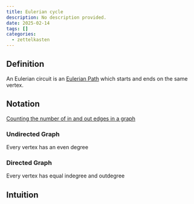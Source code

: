 ```yaml
---
title: Eulerian cycle
description: No description provided.
date: 2025-02-14
tags: []
categories:
  - zettelkasten
---
```


## Definition

An Eulerian circuit is an [Eulerian Path](Eulerian%20Path.md) which starts and ends on the same vertex.

## Notation

[Counting the number of in and out edges in a graph](Counting%20the%20number%20of%20in%20and%20out%20edges%20in%20a%20graph.md)

### Undirected Graph

Every vertex has an even degree

### Directed Graph

Every vertex has equal indegree and outdegree

## Intuition
